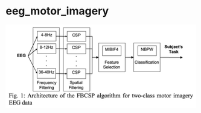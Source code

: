 # eeg_motor_imagery

![FBCSP](https://github.com/AsaBarthMaron/asabarthmaron.github.io/blob/master/files/FBCSP.png)
